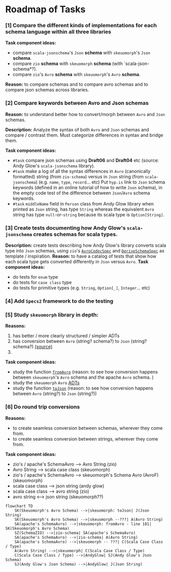 # Roadmap of Tasks


### [1] Compare the different kinds of implementations for each schema language within all three libraries

**Task component ideas:**
* compare `scala-jsonschema`'s `Json` **schema** with `skeuomorph`'s `Json` **schema**.
* compare `zio` **schema** with `skeuomorph` **schema** (with `scala-json-schema*?).
* compare `zio`'s `Avro` **schema** with `skeuomorph`'s `Avro` **schema**.

**Reason:** to compare schemas and to compare avro schemas and to compare json schemas across libraries.


### [2] Compare keywords between Avro and Json schemas

**Reason:** to understand better how to convert/morph between  `Avro` and `Json` schemas.

**Description:** Analyze the syntax of both `Avro` and `Json` schemas and compare / contrast them. Must categorize differences in syntax and bridge them.

**Task component ideas:**
* `#task` compare json schemas using **Draft06** and **Draft04** etc (source: Andy Glow's `scala-jsonschema` library).
* `#task` make a log of all the syntax differences in `Avro` (canonically formatted) string (from `zio-schema`) versus in `Json` string (from `scala-jsonschema`) (e.g. `name`, `type`, `record`... etc)
Put `hyp.is` link to `Json` schema keywords (defined in an online tutorial of how to write `Json` schema), in the empty code test of the difference between `Json`/`Avro` schema keywords.
* `#task` `middleName` field in `Person` class from Andy Glow library when printed as `Json` string, has type `String` whereas the equivalent `Avro` string has type `null`-or-`string` because its scala type is `Option[String]`.


### [3] Create tests documenting how Andy Glow's `scala-jsonschema` creates schemas for scala types.
**Description:** create tests describing how Andy Glow's library converts scala type into `Json` schemas, using `zio`'s [`AvroCodecSpec`](https://github.com/zio/zio-schema/blob/4e1e00193a59e5d3465fbb76433be5e680df21d7/zio-schema-avro/shared/src/test/scala-2/zio/schema/codec/AvroCodecSpec.scala) and [`DeriveSchemaSpec`](https://github.com/zio/zio-schema/blob/4e1e00193a59e5d3465fbb76433be5e680df21d7/zio-schema-derivation/shared/src/test/scala/zio/schema/DeriveSchemaSpec.scala) as template / inspiration.
**Reason:** to have a catalog of tests that show how each scala type gets converted differently in `Json` versus `Avro`.
**Task component ideas:**
* do tests for `enum` type
* do tests for `case class` type
* do tests for primitive types (e.g. `String`, `Option[_]`, `Integer`... etc)



### [4] Add `Specs2` framework to do the testing

### [5] Study `skeuomorph` library in depth:
**Reasons:**
1. has better / more clearly structured / simpler ADTs
2. has conversion between `Avro` (string? schema?) to `Json` (string? schema?) [(source)](https://github.com/higherkindness/skeuomorph/blob/main/src/main/scala/higherkindness/skeuomorph/avro/Protocol.scala#L45)
3.

**Task component ideas:**
* study the function [`fromAvro`](https://github.com/higherkindness/skeuomorph/blob/main/src/main/scala/higherkindness/skeuomorph/avro/schema.scala#L181) (reason: to see how conversion happens between `skeuomorph`'s `Avro` schema and the apache `Avro` schema. )
* study the `skeuomorph` `Avro` [ADTs](https://github.com/higherkindness/skeuomorph/blob/main/src/main/scala/higherkindness/skeuomorph/avro/schema.scala#L196)
* study the function [`toJson`](https://github.com/higherkindness/skeuomorph/blob/main/src/main/scala/higherkindness/skeuomorph/avro/Protocol.scala#LL44C1-L44C1) (reason: to see how conversion happens between `Avro` (string?) to `Json` (string?))


### [6] Do round trip conversions
**Reasons:**
* to create seamless conversion between schemas, wherever they come from.
* to create seamless conversion between strings, wherever they come from.

**Task component ideas:**
* zio's / apache's SchemaAvro --> Avro String (zio)
* Avro String --> scala case class (skeuomorph)
* zio's / apache's SchemaAvro --> skeuomorph's Schema Avro (AvroF) (skeuomorph)
* scala case class --> json string (andy glow)
* scala case class --> avro string (zio)
* avro string <--> json string (skeuomorph??)

```mermaid
flowchart TD
    SK(Skeuomorph's Avro Schema) -->|skeuomorph: toJson| J(Json String)
    SK(Skeuomorph's Avro Schema) -->|skeuomorph --???| A(Avro String)
    SA(apache's SchemaAvro) -->|skeuomorph: fromAvro - line 181| SK(Skeuomorph's Avro Schema)
    SZ(SchemaZIO) -->|zio-schema| SA(apache's SchemaAvro)
    SA(apache's SchemaAvro) -->|zio-schema| A(Avro String)
    SA(apache's SchemaAvro) -->|skeuomorph -- ???| C(Scala Case Class / Type)
    A(Avro String) -->|skeuomorph| C(Scala Case Class / Type)
    C(Scala Case Class / Type) -->|AndyGlow| SJ(Andy Glow's Json Schema)
    SJ(Andy Glow's Json Schema) -->|AndyGlow| J(Json String)

```
